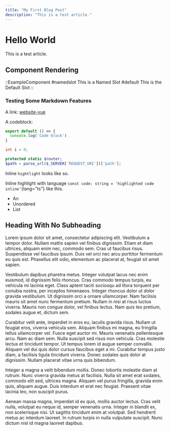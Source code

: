 ```yaml
---
title: "My First Blog Post"
description: "This is a test article."
---
```


# Hello World

This is a test article.

## Component Rendering

::ExampleComponent
#namedslot
This is a Named Slot
#default
This is the Default Slot
::

### Testing Some Markdown Features

A link: [website-vue](https://github.com/riyyi/website-vue)

A codeblock:
```js [file.js]{2} meta-info=val
export default () => {
  console.log('Code block')
}
```

```cpp
int i = 0;
```

```php
protected static $router;
$path = parse_url($_SERVER['REQUEST_URI'])['path'];
```

Inline `hightlight` looks like so.

Inline highlight with language `const code: string = 'highlighted code inline'`{lang="ts"} like this.

- An
- Unordered
- List

## Heading With No Subheading

Lorem ipsum dolor sit amet, consectetur adipiscing elit. Vestibulum a tempor
dolor. Nullam mattis sapien vel finibus dignissim. Etiam et diam ultrices,
aliquam enim nec, commodo sem. Cras ut faucibus risus. Suspendisse vel faucibus
ipsum. Duis vel orci nec arcu porttitor fermentum eu quis est. Phasellus elit
odio, elementum ac placerat at, feugiat sit amet sapien.

Vestibulum dapibus pharetra metus. Integer volutpat lacus nec enim euismod, id
dignissim felis rhoncus. Cras commodo tempus turpis, eu vehicula mi lacinia
eget. Class aptent taciti sociosqu ad litora torquent per conubia nostra, per
inceptos himenaeos. Integer rhoncus dolor ut dolor gravida vestibulum. Ut
dignissim orci a ornare ullamcorper. Nam facilisis mauris sit amet nunc
fermentum pretium. Nullam in nisi at risus luctus viverra. Mauris non congue
dolor, vel finibus lectus. Nam quis leo pretium, sodales augue et, dictum sem.

Curabitur velit ante, imperdiet in eros eu, iaculis gravida risus. Nullam ut
feugiat eros, viverra vehicula sem. Aliquam finibus mi magna, eu fringilla
tellus ullamcorper vel. Fusce eget auctor mi. Mauris venenatis pellentesque
arcu. Nam ac diam sem. Nulla suscipit sed risus non vehicula. Cras molestie
lectus et tincidunt tempor. Ut tempus lorem id augue semper convallis. Aliquam
vel dui quis dolor cursus faucibus eget a mi. Curabitur tempus justo diam, a
facilisis ligula tincidunt viverra. Donec sodales quis dolor at dignissim.
Nullam placerat vitae urna quis bibendum.

Integer a magna a velit bibendum mollis. Donec lobortis molestie diam at rutrum.
Nunc viverra gravida metus at facilisis. Nulla sit amet erat sodales, commodo
elit sed, ultrices magna. Aliquam vel purus fringilla, gravida enim quis,
aliquam augue. Duis interdum et erat nec feugiat. Praesent vitae lacinia leo,
non suscipit purus.

Aenean massa magna, imperdiet id ex quis, mollis auctor lectus. Cras velit
nulla, volutpat eu neque id, semper venenatis urna. Integer in blandit ex, non
scelerisque nisi. Ut sagittis tincidunt enim at volutpat. Sed hendrerit metus ac
interdum laoreet. In rutrum turpis in nulla vulputate suscipit. Nunc dictum nisl
id magna laoreet dapibus.
